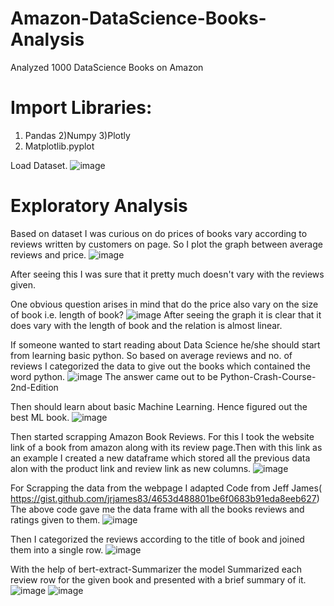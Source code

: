# Amazon-DataScience-Books-Analysis

Analyzed 1000 DataScience Books on Amazon

# Import Libraries: 
1) Pandas
2)Numpy
3)Plotly
4) Matplotlib.pyplot

Load Dataset.
![image](https://user-images.githubusercontent.com/77182591/204875759-1b54be8f-7720-4314-87e4-c6e3a75638c7.png)

# Exploratory Analysis 
Based on dataset I was curious on do prices of books vary according to reviews written by customers on page. So I plot the graph between average reviews and price. 
![image](https://user-images.githubusercontent.com/77182591/204876080-830f4b5c-8b4d-47d4-b958-dc92d8f354e5.png)

After seeing this I was sure that it pretty much doesn't vary with the reviews given. 

One obvious question arises in mind that do the price also vary on the size of book i.e. length of book?
![image](https://user-images.githubusercontent.com/77182591/204876893-14456558-f704-416a-8623-90e4cea5065f.png)
After seeing the graph it is clear that it does vary with the length of book and the relation is almost linear. 

If someone wanted to start reading about Data Science he/she should start from learning basic python. 
So based on average reviews and no. of reviews I categorized the data to give out the books which contained the word python.
![image](https://user-images.githubusercontent.com/77182591/204877317-1c28408f-5812-44ad-8209-1fea8558944c.png)
The answer came out to be Python-Crash-Course-2nd-Edition

Then should learn about basic Machine Learning. Hence figured out the best ML book.
![image](https://user-images.githubusercontent.com/77182591/204878229-b64f744f-1c94-4742-ba20-6b0a26463b37.png)

Then started scrapping Amazon Book Reviews. For this I took the website link of a book from amazon along with its review page.Then with this link as an example I created a new dataframe which stored all the previous data alon with the product link and review link as new columns.
![image](https://user-images.githubusercontent.com/77182591/205228692-b49081cc-bb58-4ab7-a961-ef37fd2c7396.png)

For Scrapping the data from the webpage I adapted Code from Jeff James( https://gist.github.com/jrjames83/4653d488801be6f0683b91eda8eeb627)
The above code gave me the data frame with all the books reviews and ratings given to them. 
![image](https://user-images.githubusercontent.com/77182591/205229049-bbdb515d-f196-487d-b787-e81497c1f97c.png)

Then I categorized the reviews according to the title of book and  joined them into a single row.
![image](https://user-images.githubusercontent.com/77182591/205229254-b815d819-be90-4091-bc29-b96ec21929ca.png)

With the help of bert-extract-Summarizer the model Summarized each review row for the given book and presented with a brief summary of it.
![image](https://user-images.githubusercontent.com/77182591/205229433-acb44873-529b-449c-954b-c8614395b2d0.png)
![image](https://user-images.githubusercontent.com/77182591/205229458-e26096bd-2c95-4b51-b393-eaaf3a5cd41c.png)

